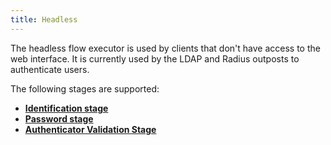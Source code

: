 ```yaml
---
title: Headless
---
```


The headless flow executor is used by clients that don't have access to the web interface. It is currently used by the LDAP and Radius outposts to authenticate users.

The following stages are supported:

-   [**Identification stage**](../stages/identification/)
-   [**Password stage**](../stages/password/)
-   [**Authenticator Validation Stage**](../stages/authenticator_validate/)
